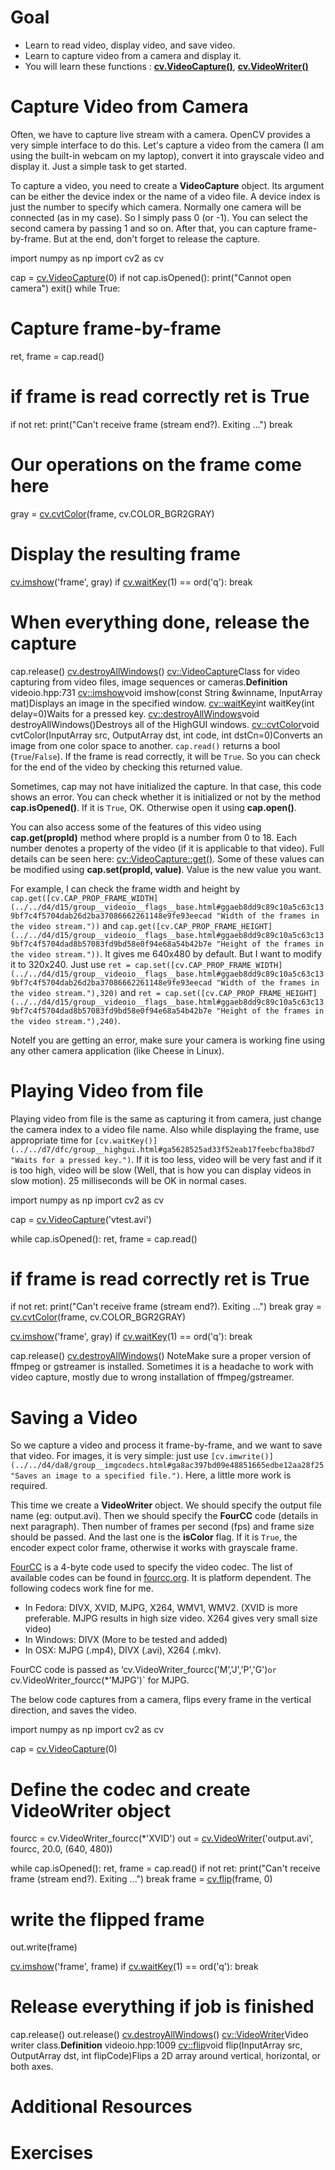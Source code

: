 
# Goal

* Learn to read video, display video, and save video.
* Learn to capture video from a camera and display it.
* You will learn these functions : **[cv.VideoCapture()](../../d8/dfe/classcv_1_1VideoCapture.html "Class for video capturing from video files, image sequences or cameras.")**, **[cv.VideoWriter()](../../dd/d9e/classcv_1_1VideoWriter.html "Video writer class.")**

# Capture Video from Camera

Often, we have to capture live stream with a camera. OpenCV provides a very simple interface to do this. Let's capture a video from the camera (I am using the built-in webcam on my laptop), convert it into grayscale video and display it. Just a simple task to get started.

To capture a video, you need to create a **VideoCapture** object. Its argument can be either the device index or the name of a video file. A device index is just the number to specify which camera. Normally one camera will be connected (as in my case). So I simply pass 0 (or -1). You can select the second camera by passing 1 and so on. After that, you can capture frame-by-frame. But at the end, don't forget to release the capture. 

import numpy as np
import cv2 as cv

cap = [cv.VideoCapture](../../d8/dfe/classcv_1_1VideoCapture.html "../../d8/dfe/classcv_1_1VideoCapture.html")(0)
if not cap.isOpened():
 print("Cannot open camera")
 exit()
while True:
 # Capture frame-by-frame
 ret, frame = cap.read()

 # if frame is read correctly ret is True
 if not ret:
 print("Can't receive frame (stream end?). Exiting ...")
 break
 # Our operations on the frame come here
 gray = [cv.cvtColor](../../d8/d01/group__imgproc__color__conversions.html#ga397ae87e1288a81d2363b61574eb8cab "../../d8/d01/group__imgproc__color__conversions.html#ga397ae87e1288a81d2363b61574eb8cab")(frame, cv.COLOR\_BGR2GRAY)
 # Display the resulting frame
 [cv.imshow](../../d7/dfc/group__highgui.html#ga453d42fe4cb60e5723281a89973ee563 "../../d7/dfc/group__highgui.html#ga453d42fe4cb60e5723281a89973ee563")('frame', gray)
 if [cv.waitKey](../../d7/dfc/group__highgui.html#ga5628525ad33f52eab17feebcfba38bd7 "../../d7/dfc/group__highgui.html#ga5628525ad33f52eab17feebcfba38bd7")(1) == ord('q'):
 break

# When everything done, release the capture
cap.release()
[cv.destroyAllWindows](../../d7/dfc/group__highgui.html#ga6b7fc1c1a8960438156912027b38f481 "../../d7/dfc/group__highgui.html#ga6b7fc1c1a8960438156912027b38f481")()
[cv::VideoCapture](../../d8/dfe/classcv_1_1VideoCapture.html "../../d8/dfe/classcv_1_1VideoCapture.html")Class for video capturing from video files, image sequences or cameras.**Definition** videoio.hpp:731
[cv::imshow](../../d7/dfc/group__highgui.html#ga453d42fe4cb60e5723281a89973ee563 "../../d7/dfc/group__highgui.html#ga453d42fe4cb60e5723281a89973ee563")void imshow(const String &winname, InputArray mat)Displays an image in the specified window.
[cv::waitKey](../../d7/dfc/group__highgui.html#ga5628525ad33f52eab17feebcfba38bd7 "../../d7/dfc/group__highgui.html#ga5628525ad33f52eab17feebcfba38bd7")int waitKey(int delay=0)Waits for a pressed key.
[cv::destroyAllWindows](../../d7/dfc/group__highgui.html#ga6b7fc1c1a8960438156912027b38f481 "../../d7/dfc/group__highgui.html#ga6b7fc1c1a8960438156912027b38f481")void destroyAllWindows()Destroys all of the HighGUI windows.
[cv::cvtColor](../../d8/d01/group__imgproc__color__conversions.html#ga397ae87e1288a81d2363b61574eb8cab "../../d8/d01/group__imgproc__color__conversions.html#ga397ae87e1288a81d2363b61574eb8cab")void cvtColor(InputArray src, OutputArray dst, int code, int dstCn=0)Converts an image from one color space to another.
 `cap.read()` returns a bool (`True`/`False`). If the frame is read correctly, it will be `True`. So you can check for the end of the video by checking this returned value.

Sometimes, cap may not have initialized the capture. In that case, this code shows an error. You can check whether it is initialized or not by the method **cap.isOpened()**. If it is `True`, OK. Otherwise open it using **cap.open()**.

You can also access some of the features of this video using **cap.get(propId)** method where propId is a number from 0 to 18. Each number denotes a property of the video (if it is applicable to that video). Full details can be seen here: [cv::VideoCapture::get()](../../d8/dfe/classcv_1_1VideoCapture.html#aa6480e6972ef4c00d74814ec841a2939 "Returns the specified VideoCapture property."). Some of these values can be modified using **cap.set(propId, value)**. Value is the new value you want.

For example, I can check the frame width and height by `cap.get([cv.CAP_PROP_FRAME_WIDTH](../../d4/d15/group__videoio__flags__base.html#ggaeb8dd9c89c10a5c63c139bf7c4f5704dab26d2ba37086662261148e9fe93eecad "Width of the frames in the video stream."))` and `cap.get([cv.CAP_PROP_FRAME_HEIGHT](../../d4/d15/group__videoio__flags__base.html#ggaeb8dd9c89c10a5c63c139bf7c4f5704dad8b57083fd9bd58e0f94e68a54b42b7e "Height of the frames in the video stream."))`. It gives me 640x480 by default. But I want to modify it to 320x240. Just use `ret = cap.set([cv.CAP_PROP_FRAME_WIDTH](../../d4/d15/group__videoio__flags__base.html#ggaeb8dd9c89c10a5c63c139bf7c4f5704dab26d2ba37086662261148e9fe93eecad "Width of the frames in the video stream."),320)` and `ret = cap.set([cv.CAP_PROP_FRAME_HEIGHT](../../d4/d15/group__videoio__flags__base.html#ggaeb8dd9c89c10a5c63c139bf7c4f5704dad8b57083fd9bd58e0f94e68a54b42b7e "Height of the frames in the video stream."),240)`.

NoteIf you are getting an error, make sure your camera is working fine using any other camera application (like Cheese in Linux).
# Playing Video from file

Playing video from file is the same as capturing it from camera, just change the camera index to a video file name. Also while displaying the frame, use appropriate time for `[cv.waitKey()](../../d7/dfc/group__highgui.html#ga5628525ad33f52eab17feebcfba38bd7 "Waits for a pressed key.")`. If it is too less, video will be very fast and if it is too high, video will be slow (Well, that is how you can display videos in slow motion). 25 milliseconds will be OK in normal cases. 

import numpy as np
import cv2 as cv

cap = [cv.VideoCapture](../../d8/dfe/classcv_1_1VideoCapture.html "../../d8/dfe/classcv_1_1VideoCapture.html")('vtest.avi')

while cap.isOpened():
 ret, frame = cap.read()

 # if frame is read correctly ret is True
 if not ret:
 print("Can't receive frame (stream end?). Exiting ...")
 break
 gray = [cv.cvtColor](../../d8/d01/group__imgproc__color__conversions.html#ga397ae87e1288a81d2363b61574eb8cab "../../d8/d01/group__imgproc__color__conversions.html#ga397ae87e1288a81d2363b61574eb8cab")(frame, cv.COLOR\_BGR2GRAY)

 [cv.imshow](../../d7/dfc/group__highgui.html#ga453d42fe4cb60e5723281a89973ee563 "../../d7/dfc/group__highgui.html#ga453d42fe4cb60e5723281a89973ee563")('frame', gray)
 if [cv.waitKey](../../d7/dfc/group__highgui.html#ga5628525ad33f52eab17feebcfba38bd7 "../../d7/dfc/group__highgui.html#ga5628525ad33f52eab17feebcfba38bd7")(1) == ord('q'):
 break

cap.release()
[cv.destroyAllWindows](../../d7/dfc/group__highgui.html#ga6b7fc1c1a8960438156912027b38f481 "../../d7/dfc/group__highgui.html#ga6b7fc1c1a8960438156912027b38f481")()
NoteMake sure a proper version of ffmpeg or gstreamer is installed. Sometimes it is a headache to work with video capture, mostly due to wrong installation of ffmpeg/gstreamer.
# Saving a Video

So we capture a video and process it frame-by-frame, and we want to save that video. For images, it is very simple: just use `[cv.imwrite()](../../d4/da8/group__imgcodecs.html#ga8ac397bd09e48851665edbe12aa28f25 "Saves an image to a specified file.")`. Here, a little more work is required.

This time we create a **VideoWriter** object. We should specify the output file name (eg: output.avi). Then we should specify the **FourCC** code (details in next paragraph). Then number of frames per second (fps) and frame size should be passed. And the last one is the **isColor** flag. If it is `True`, the encoder expect color frame, otherwise it works with grayscale frame.

[FourCC](https://en.wikipedia.org/wiki/FourCC "https://en.wikipedia.org/wiki/FourCC") is a 4-byte code used to specify the video codec. The list of available codes can be found in [fourcc.org](https://fourcc.org/codecs.php "https://fourcc.org/codecs.php"). It is platform dependent. The following codecs work fine for me.

* In Fedora: DIVX, XVID, MJPG, X264, WMV1, WMV2. (XVID is more preferable. MJPG results in high size video. X264 gives very small size video)
* In Windows: DIVX (More to be tested and added)
* In OSX: MJPG (.mp4), DIVX (.avi), X264 (.mkv).

FourCC code is passed as ‘cv.VideoWriter\_fourcc('M’,'J','P','G')`or` cv.VideoWriter\_fourcc(\*'MJPG')` for MJPG.

The below code captures from a camera, flips every frame in the vertical direction, and saves the video. 

import numpy as np
import cv2 as cv

cap = [cv.VideoCapture](../../d8/dfe/classcv_1_1VideoCapture.html "../../d8/dfe/classcv_1_1VideoCapture.html")(0)

# Define the codec and create VideoWriter object
fourcc = cv.VideoWriter\_fourcc(\*'XVID')
out = [cv.VideoWriter](../../dd/d9e/classcv_1_1VideoWriter.html "../../dd/d9e/classcv_1_1VideoWriter.html")('output.avi', fourcc, 20.0, (640, 480))

while cap.isOpened():
 ret, frame = cap.read()
 if not ret:
 print("Can't receive frame (stream end?). Exiting ...")
 break
 frame = [cv.flip](../../d2/de8/group__core__array.html#gaca7be533e3dac7feb70fc60635adf441 "../../d2/de8/group__core__array.html#gaca7be533e3dac7feb70fc60635adf441")(frame, 0)

 # write the flipped frame
 out.write(frame)

 [cv.imshow](../../d7/dfc/group__highgui.html#ga453d42fe4cb60e5723281a89973ee563 "../../d7/dfc/group__highgui.html#ga453d42fe4cb60e5723281a89973ee563")('frame', frame)
 if [cv.waitKey](../../d7/dfc/group__highgui.html#ga5628525ad33f52eab17feebcfba38bd7 "../../d7/dfc/group__highgui.html#ga5628525ad33f52eab17feebcfba38bd7")(1) == ord('q'):
 break

# Release everything if job is finished
cap.release()
out.release()
[cv.destroyAllWindows](../../d7/dfc/group__highgui.html#ga6b7fc1c1a8960438156912027b38f481 "../../d7/dfc/group__highgui.html#ga6b7fc1c1a8960438156912027b38f481")()
[cv::VideoWriter](../../dd/d9e/classcv_1_1VideoWriter.html "../../dd/d9e/classcv_1_1VideoWriter.html")Video writer class.**Definition** videoio.hpp:1009
[cv::flip](../../d2/de8/group__core__array.html#gaca7be533e3dac7feb70fc60635adf441 "../../d2/de8/group__core__array.html#gaca7be533e3dac7feb70fc60635adf441")void flip(InputArray src, OutputArray dst, int flipCode)Flips a 2D array around vertical, horizontal, or both axes.
# Additional Resources

# Exercises

